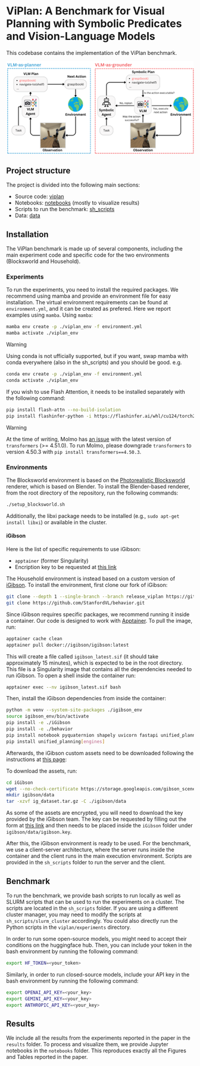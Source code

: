 # ViPlan: A Benchmark for Visual Planning with Symbolic Predicates and Vision-Language Models

This codebase contains the implementation of the ViPlan benchmark.

![ViPlan](img/overview.png)

## Project structure

The project is divided into the following main sections:

- Source code: [viplan](viplan/README.md)
- Notebooks: [notebooks](notebooks/README.md) (mostly to visualize results)
- Scripts to run the benchmark: [sh_scripts](sh_scripts/README.md)
- Data: [data](data/README.md)

## Installation

The ViPlan benchmark is made up of several components, including the main experiment code and specific code for the two environments (Blocksworld and Household).

### Experiments

To run the experiments, you need to install the required packages. We recommend using mamba and provide an environment file for easy installation. The virtual environment requirements can be found at `environment.yml`, and it can be created as prefered. Here we report examples using `mamba`.
Using `mamba`:

```bash
mamba env create -p ./viplan_env -f environment.yml
mamba activate ./viplan_env
```

> [!WARNING]
> Using conda is not ufficially supported, but if you want, swap mamba with conda everywhere (also in the sh_scripts) and you should be good.
>  e.g.

```bash
conda env create -p ./viplan_env -f environment.yml
conda activate ./viplan_env
```

If you wish to use Flash Attention, it needs to be installed separately with the following command:

```bash
pip install flash-attn --no-build-isolation
pip install flashinfer-python -i https://flashinfer.ai/whl/cu124/torch2.6/
```

> [!WARNING]
> At the time of writing, Molmo has [an issue](https://huggingface.co/allenai/Molmo-7B-D-0924/discussions/44) with the latest version of `transformers` (>= 4.51.0). To run Molmo, please downgrade `transformers` to version 4.50.3 with `pip install transformers==4.50.3`.

### Environments

The Blocksworld environment is based on the [Photorealistic Blocksworld](https://github.com/IBM/photorealistic-blocksworld) renderer, which is based on Blender. To install the Blender-based renderer, from the root directory of the repository, run the following commands:

```bash
./setup_blocksworld.sh
```

Additionally, the libxi package needs to be installed (e.g., `sudo apt-get install libxi`) or available in the cluster.

#### iGibson

Here is the list of specific requirements to use iGibson:

- `apptainer` (former Singularity)
- Encription key to be requested at [this link](https://docs.google.com/forms/d/e/1FAIpQLScPwhlUcHu_mwBqq5kQzT2VRIRwg_rJvF0IWYBk_LxEZiJIFg/viewform)

The Household environment is instead based on a custom version of [iGibson](https://github.com/StanfordVL/iGibson). 
To install the environment, first clone our fork of iGibson:

```bash
git clone --depth 1 --single-branch --branch release_viplan https://github.com/nicoladainese96/iGibson.git ./iGibson --recursive
git clone https://github.com/StanfordVL/behavior.git
```

Since iGibson requires specific packages, we recommend running it inside a container. Our code is designed to work with [Apptainer](https://apptainer.org). To pull the image, run:

```bash
apptainer cache clean
apptainer pull docker://igibson/igibson:latest
```
This will create a file called `igibson_latest.sif` (it should take approximately 15 minutes), which is expected to be in the root directory. This file is a Singularity image that contains all the dependencies needed to run iGibson. To open a shell inside the container run:
```bash
apptainer exec --nv igibson_latest.sif bash
```

Then, install the iGibson dependencies from inside the container:

```bash
python -m venv --system-site-packages ./igibson_env
source igibson_env/bin/activate
pip install -e ./iGibson
pip install -e ./behavior
pip install notebook pyquaternion shapely uvicorn fastapi unified_planning
pip install unified_planning[engines]
```

Afterwards, the iGibson custom assets need to be downloaded following the instructions at [this page](https://stanfordvl.github.io/iGibson/dataset.html):

To download the assets, run:

```bash
cd iGibson
wget --no-check-certificate https://storage.googleapis.com/gibson_scenes/ig_dataset.tar.gz
mkdir igibson/data
tar -xzvf ig_dataset.tar.gz -C ./igibson/data
```

As some of the assets are encrypted, you will need to download the key provided by the iGibson team. The key can be requested by filling out the form at [this link](https://docs.google.com/forms/d/e/1FAIpQLScPwhlUcHu_mwBqq5kQzT2VRIRwg_rJvF0IWYBk_LxEZiJIFg/viewform) and then needs to be placed inside the `iGibson` folder under `igibson/data/igibson.key`.

After this, the iGibson environment is ready to be used. For the benchmark, we use a client-server architecture, where the server runs inside the container and the client runs in the main execution environment. Scripts are provided in the `sh_scripts` folder to run the server and the client.

## Benchmark

To run the benchmark, we provide bash scripts to run locally as well as SLURM scripts that can be used to run the experiments on a cluster. The scripts are located in the `sh_scripts` folder. If you are using a different cluster manager, you may need to modify the scripts at `sh_scripts/slurm_cluster` accordingly. You could also directly run the Python scripts in the `viplan/experiments` directory.

In order to run some open-source models, you might need to accept their conditions on the huggingface hub. Then, you can include your token in the bash environment by running the following command:

```bash
export HF_TOKEN=<your_token>
```

Similarly, in order to run closed-source models, include your API key in the bash environment by running the following command:

```bash
export OPENAI_API_KEY=<your_key>
export GEMINI_API_KEY=<your_key>
export ANTHROPIC_API_KEY=<your_key>
```

## Results

We include all the results from the experiments reported in the paper in the `results` folder. To process and visualize them, we provide Jupyter notebooks in the `notebooks` folder. This reproduces exactly all the Figures and Tables reported in the paper.
